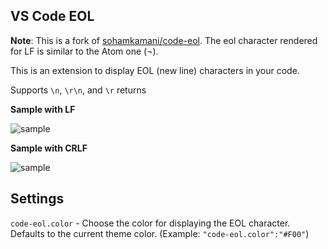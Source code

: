 ## VS Code EOL

**Note**: This is a fork of [sohamkamani/code-eol](https://github.com/sohamkamani/code-eol). The eol character rendered for LF is similar to the Atom one (¬).

This is an extension to display EOL (new line) characters in your code.

Supports `\n`, `\r\n`, and `\r` returns

**Sample with LF**

![sample](sample.png)

**Sample with CRLF**

![sample](sample_cl.png)

## Settings

`code-eol.color` - Choose the color for displaying the EOL character. Defaults to the current theme color. (Example: `"code-eol.color":"#F00"`)